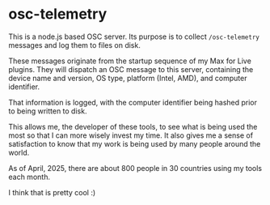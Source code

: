 # osc-telemetry

This is a node.js based OSC server. Its purpose is to collect `/osc-telemetry`
messages and log them to files on disk.

These messages originate from the startup sequence of my Max for Live plugins.
They will dispatch an OSC message to this server, containing the device name and
version, OS type, platform (Intel, AMD), and computer identifier.

That information is logged, with the computer identifier being hashed prior to
being written to disk.

This allows me, the developer of these tools, to see what is being used the most
so that I can more wisely invest my time. It also gives me a sense of
satisfaction to know that my work is being used by many people around the
world.

As of April, 2025, there are about 800 people in 30 countries using my tools
each month.

I think that is pretty cool :)
